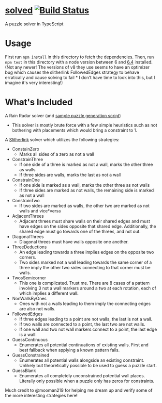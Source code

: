 # [solved](https://github.com/weswigham/solved) [![Build Status](https://travis*ci.org/weswigham/solved.svg?branch=master)](https://travis*ci.org/weswigham/solved)
A puzzle solver in TypeScript

Usage
=====
First run `npm install` in this directory to fetch the dependencies.
Then, run `npm test` in this directory with a node version between 6 and [6.4](https://nodejs.org/en/blog/release/v6.4.0/) installed. (Not any newer! The versions of v8 they use seems to have an optimizer bug which causes the slitherlink FollowedEdges strategy to behave erratically and cause solving to fail * I don't have time to look into this, but I imagine it's very interesting!)

What's Included
===============
A Rain Radar solver (and [sample puzzle generation script](https://github.com/weswigham/solved/blob/master/scripts/generate*rain*radar.ts))
* This solver is mostly brute force with a few simple heuristics such as not bothering with placements which would bring a constraint to 1.

A [Slitherlink](http://www.nikoli.co.jp/en/puzzles/slitherlink.html) solver which utilizes the following strategies:
* ConstainZero
    * Marks all sides of a zero as not a wall
* ConstrainThree
    * If one side of a three is marked as not a wall, marks the other three as walls
    * If three sides are walls, marks the last as not a wall
* ConstrainOne
    * If one side is marked as a wall, marks the other three as not walls
    * If three sides are marked as not walls, the remaining side is marked as not a wall
* ConstrainTwo
    * If two sides are marked as walls, the other two are marked as not walls and vice*versa
* AdjacentThrees
    * Adjacent threes must share walls on their shared edges and must have edges on the sides opposite that shared edge. Additionally, the shared edge must go towards one of the threes, and not out.
* DiagonalThrees
    * Diagonal threes must have walls opposite one another.
* ThreeDeductions
    * An edge leading towards a three implies edges on the opposite two corners.
    * Two sides marked not a wall leading towards the same corner of a three imply the other two sides connecting to that corner must be walls.
* TwosSemicorner
    * This one is complicated. Trust me. There are 8 cases of a pattern involving 3 not a wall markers around a two at each rotation, each of which implies a different wall.
* NonWallsByOnes
    * Ones with not a walls leading to them imply the connecting edges are also not walls.
* FollowedEdges
    * If three edges leading to a point are not walls, the last is not a wall.
    * If two walls are connected to a point, the last two are not walls.
    * If one wall and two not wall markers connect to a point, the last edge is a wall.
* GuessContinuous
    * Enumerates all potential continuations of existing walls. First and best fallback when applying a known pattern fails.
* GuessConstrained
    * Enumerates all potential walls alongside an existing constraint. Unlikely but theoretically possible to be used to guess a puzzle start.
* GuessBlank
    * Enumerates all completely unconstrained potential wall places. Literally only possible when a puzzle only has zeros for constraints.

Much credit to @mooman219 for helping me dream up and verify some of the more interesting strategies here!